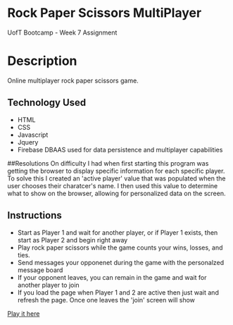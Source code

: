 # Rock Paper Scissors MultiPlayer
UofT Bootcamp - Week 7 Assignment

# Description
Online multiplayer rock paper scissors game. 

## Technology Used
* HTML
* CSS
* Javascript
* Jquery
* Firebase DBAAS used for data persistence and multiplayer capabilities

##Resolutions
On difficulty I had when first starting this program was getting the browser to display specific information for each specific player. To solve this I created an 'active player' value that was populated when the user chooses their charatcer's name. I then used this value to determine what to show on the browser, allowing for personalized data on the screen. 
 
## Instructions
* Start as Player 1 and wait for another player, or if Player 1 exists, then start as Player 2 and begin right away 
* Play rock paper scissors while the game counts your wins, losses, and ties. 
* Send messages your opponenet during the game with the personalzed message board
* If your opponent leaves, you can remain in the game and wait for another player to join 
* If you load the page when Player 1 and 2 are active then just wait and refresh the page. Once one leaves the 'join' screen will show
 
[Play it here]( https://davidlapadula.github.io/RPS-Multiplayer/)

